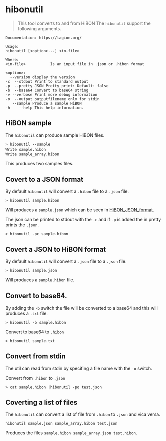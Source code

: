# hibonutil


> This tool converts to and from HiBON
 The `hibonutil` support the following arguments.
 ```
 Documentation: https://tagion.org/

Usage:
hibonutil [<option>...] <in-file>

Where:
<in-file>           Is an input file in .json or .hibon format

<option>:
   --version display the version
-c  --stdout Print to standard output
-p  --pretty JSON Pretty print: Default: false
-b  --base64 Convert to base64 string
-v --verbose Print more debug information
-o  --output outputfilename only for stdin
    --sample Produce a sample HiBON
-h    --help This help information.
 ```

## HiBON sample

The `hibonutil` can produce sample HiBON files.
```bash
> hibonutil --sample
Write sample.hibon
Write sample_array.hibon
```

This produces two samples files.

## Covert to a JSON format
By default `hibonutil` will convert a `.hibon` file to a `.json` file.
```
> hibonutil sample.hibon

```
Will produces a `sample.json` which can be seen in [HiBON_JSON_format](/documents/protocols/hibon/HiBON_JSON_format.md).

The json can be printed to stdout with the `-c` and if `-p` is added the in pretty prints the `.json`.
```
> hibonutil -pc sample.hibon
```

## Covert a JSON to HiBON format
By default `hibonutil` will convert a `.json` file to a `.json` file. 
```
> hibonutil sample.json
```
Will produces a `sample.hibon` file.

## Convert to base64.
By adding the `-b` switch the file will be converted to a base64 and this will produces a `.txt` file.

```
> hibonutil -b sample.hibon
```
Convert to base64 to `.hibon`

```
> hibonutil sample.txt
```

## Convert from stdin

The util can read from stdin by specifing a file name with the `-o` switch.

Convert from `.hibon` to `.json`
```
> cat sample.hibon |hibonutil -po test.json
```

## Coverting a list of files
The `hibonutil` can convert a list of file from `.hibon` to `.json` and vica versa.

```
hibonutil sample.json sample_array.hibon test.json
```
Produces the files `sample.hibon sample_array.json test.hibon`.



